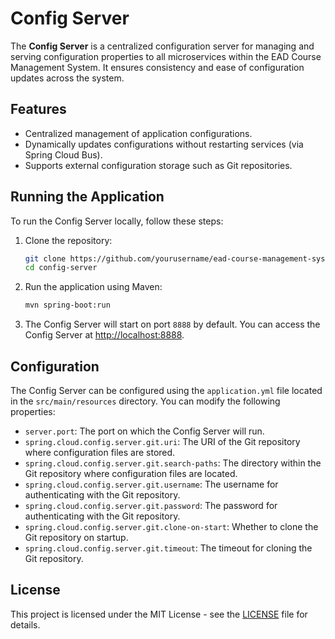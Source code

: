 # Config Server

The **Config Server** is a centralized configuration server for managing and serving configuration properties to all
microservices within the EAD Course Management System. It ensures consistency and ease of configuration updates across
the system.

## Features

- Centralized management of application configurations.
- Dynamically updates configurations without restarting services (via Spring Cloud Bus).
- Supports external configuration storage such as Git repositories.

## Running the Application

To run the Config Server locally, follow these steps:

1. Clone the repository:
   ```bash
   git clone https://github.com/yourusername/ead-course-management-system.git
   cd config-server
    ```

2. Run the application using Maven:

    ```bash
    mvn spring-boot:run
    ```

3. The Config Server will start on port `8888` by default. You can access the Config Server
   at [http://localhost:8888](http://localhost:8888).

## Configuration

The Config Server can be configured using the `application.yml` file located in the `src/main/resources` directory. You
can modify the following properties:

- `server.port`: The port on which the Config Server will run.
- `spring.cloud.config.server.git.uri`: The URI of the Git repository where configuration files are stored.
- `spring.cloud.config.server.git.search-paths`: The directory within the Git repository where configuration files are
  located.
- `spring.cloud.config.server.git.username`: The username for authenticating with the Git repository.
- `spring.cloud.config.server.git.password`: The password for authenticating with the Git repository.
- `spring.cloud.config.server.git.clone-on-start`: Whether to clone the Git repository on startup.
- `spring.cloud.config.server.git.timeout`: The timeout for cloning the Git repository.

## License

This project is licensed under the MIT License - see the [LICENSE](LICENSE) file for details.

```